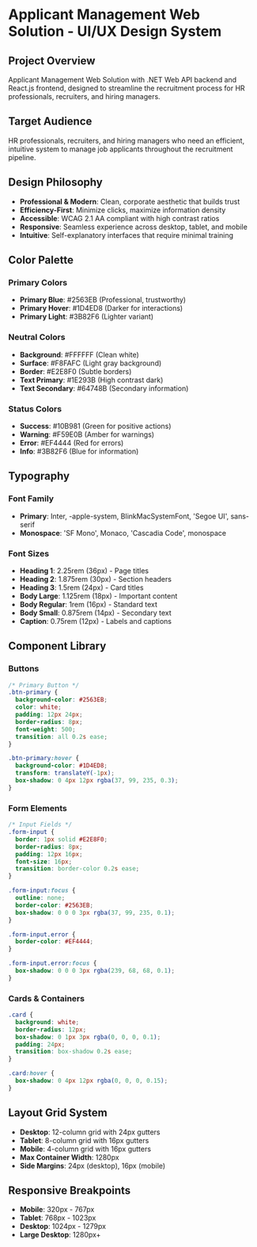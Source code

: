 # Applicant Management Web Solution - UI/UX Design System

## Project Overview
Applicant Management Web Solution with .NET Web API backend and React.js frontend, designed to streamline the recruitment process for HR professionals, recruiters, and hiring managers.

## Target Audience
HR professionals, recruiters, and hiring managers who need an efficient, intuitive system to manage job applicants throughout the recruitment pipeline.

## Design Philosophy
- **Professional & Modern**: Clean, corporate aesthetic that builds trust
- **Efficiency-First**: Minimize clicks, maximize information density
- **Accessible**: WCAG 2.1 AA compliant with high contrast ratios
- **Responsive**: Seamless experience across desktop, tablet, and mobile
- **Intuitive**: Self-explanatory interfaces that require minimal training

## Color Palette

### Primary Colors
- **Primary Blue**: #2563EB (Professional, trustworthy)
- **Primary Hover**: #1D4ED8 (Darker for interactions)
- **Primary Light**: #3B82F6 (Lighter variant)

### Neutral Colors
- **Background**: #FFFFFF (Clean white)
- **Surface**: #F8FAFC (Light gray background)
- **Border**: #E2E8F0 (Subtle borders)
- **Text Primary**: #1E293B (High contrast dark)
- **Text Secondary**: #64748B (Secondary information)

### Status Colors
- **Success**: #10B981 (Green for positive actions)
- **Warning**: #F59E0B (Amber for warnings)
- **Error**: #EF4444 (Red for errors)
- **Info**: #3B82F6 (Blue for information)

## Typography

### Font Family
- **Primary**: Inter, -apple-system, BlinkMacSystemFont, 'Segoe UI', sans-serif
- **Monospace**: 'SF Mono', Monaco, 'Cascadia Code', monospace

### Font Sizes
- **Heading 1**: 2.25rem (36px) - Page titles
- **Heading 2**: 1.875rem (30px) - Section headers
- **Heading 3**: 1.5rem (24px) - Card titles
- **Body Large**: 1.125rem (18px) - Important content
- **Body Regular**: 1rem (16px) - Standard text
- **Body Small**: 0.875rem (14px) - Secondary text
- **Caption**: 0.75rem (12px) - Labels and captions

## Component Library

### Buttons
```css
/* Primary Button */
.btn-primary {
  background-color: #2563EB;
  color: white;
  padding: 12px 24px;
  border-radius: 8px;
  font-weight: 500;
  transition: all 0.2s ease;
}

.btn-primary:hover {
  background-color: #1D4ED8;
  transform: translateY(-1px);
  box-shadow: 0 4px 12px rgba(37, 99, 235, 0.3);
}
```

### Form Elements
```css
/* Input Fields */
.form-input {
  border: 1px solid #E2E8F0;
  border-radius: 8px;
  padding: 12px 16px;
  font-size: 16px;
  transition: border-color 0.2s ease;
}

.form-input:focus {
  outline: none;
  border-color: #2563EB;
  box-shadow: 0 0 0 3px rgba(37, 99, 235, 0.1);
}

.form-input.error {
  border-color: #EF4444;
}

.form-input.error:focus {
  box-shadow: 0 0 0 3px rgba(239, 68, 68, 0.1);
}
```

### Cards & Containers
```css
.card {
  background: white;
  border-radius: 12px;
  box-shadow: 0 1px 3px rgba(0, 0, 0, 0.1);
  padding: 24px;
  transition: box-shadow 0.2s ease;
}

.card:hover {
  box-shadow: 0 4px 12px rgba(0, 0, 0, 0.15);
}
```

## Layout Grid System
- **Desktop**: 12-column grid with 24px gutters
- **Tablet**: 8-column grid with 16px gutters  
- **Mobile**: 4-column grid with 16px gutters
- **Max Container Width**: 1280px
- **Side Margins**: 24px (desktop), 16px (mobile)

## Responsive Breakpoints
- **Mobile**: 320px - 767px
- **Tablet**: 768px - 1023px
- **Desktop**: 1024px - 1279px
- **Large Desktop**: 1280px+